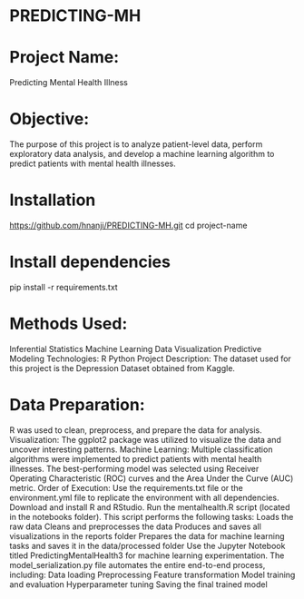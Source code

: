 # PREDICTING-MH

# Project Name:
Predicting Mental Health Illness

# Objective: 
The purpose of this project is to analyze patient-level data, perform exploratory data analysis, and develop a machine learning algorithm to predict patients with mental health illnesses.

# Installation
https://github.com/hnanji/PREDICTING-MH.git
cd project-name

# Install dependencies
pip install -r requirements.txt

# Methods Used:
Inferential Statistics Machine Learning Data Visualization Predictive Modeling Technologies:
R Python Project Description: The dataset used for this project is the Depression Dataset obtained from Kaggle.

# Data Preparation:
R was used to clean, preprocess, and prepare the data for analysis. Visualization: The ggplot2 package was utilized to visualize the data and uncover interesting patterns. Machine Learning: Multiple classification algorithms were implemented to predict patients with mental health illnesses. The best-performing model was selected using Receiver Operating Characteristic (ROC) curves and the Area Under the Curve (AUC) metric. Order of Execution:
Use the requirements.txt file or the environment.yml file to replicate the environment with all dependencies. Download and install R and RStudio. Run the mentalhealth.R script (located in the notebooks folder). This script performs the following tasks: Loads the raw data Cleans and preprocesses the data Produces and saves all visualizations in the reports folder Prepares the data for machine learning tasks and saves it in the data/processed folder Use the Jupyter Notebook titled PredictingMentalHealth3 for machine learning experimentation. The model_serialization.py file automates the entire end-to-end process, including: Data loading Preprocessing Feature transformation Model training and evaluation Hyperparameter tuning Saving the final trained model
